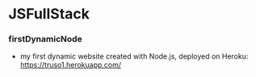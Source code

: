 # JSFullStack

### firstDynamicNode 
- my first dynamic website created with Node.js, deployed on Heroku: https://truso1.herokuapp.com/
